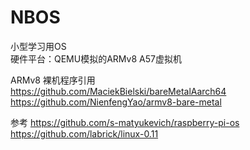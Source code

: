 # NBOS
小型学习用OS  
硬件平台：QEMU模拟的ARMv8 A57虚拟机  

ARMv8 裸机程序引用  
https://github.com/MaciekBielski/bareMetalAarch64  
https://github.com/NienfengYao/armv8-bare-metal  

参考
https://github.com/s-matyukevich/raspberry-pi-os  
https://github.com/labrick/linux-0.11  

